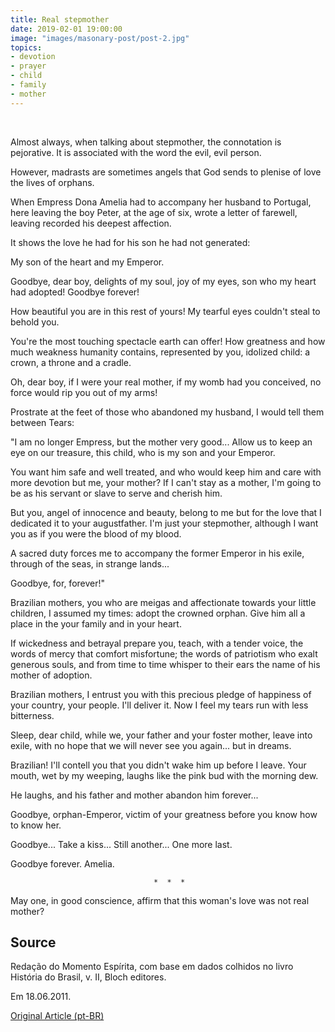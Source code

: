 ```yaml
---
title: Real stepmother
date: 2019-02-01 19:00:00
image: "images/masonary-post/post-2.jpg"
topics: 
- devotion
- prayer
- child
- family
- mother
---
```

 

Almost always, when talking about stepmother, the connotation is pejorative. It is associated with
the word the evil, evil person.

However, madrasts are sometimes angels that God sends to plenise of
love the lives of orphans.

When Empress Dona Amelia had to accompany her husband to Portugal,
here leaving the boy Peter, at the age of six, wrote a letter of
farewell, leaving recorded his deepest affection.

It shows the love he had for his son he had not generated:

My son of the heart and my Emperor.

Goodbye, dear boy, delights of my soul, joy of my eyes, son who
my heart had adopted! Goodbye forever!

How beautiful you are in this rest of yours! My tearful eyes couldn't steal
to behold you.

You're the most touching spectacle earth can offer! How greatness and
how much weakness humanity contains, represented by you, idolized child:
a crown, a throne and a cradle.

Oh, dear boy, if I were your real mother, if my womb had you
conceived, no force would rip you out of my arms!

Prostrate at the feet of those who abandoned my husband, I would tell them between
Tears:

"I am no longer Empress, but the mother very good... Allow us to keep an eye on our
treasure, this child, who is my son and your Emperor.

You want him safe and well treated, and who would keep him and care with
more devotion but me, your mother? If I can't stay as a mother, I'm going to be
as his servant or slave to serve and cherish him.

But you, angel of innocence and beauty, belong to me but for the love that
I dedicated it to your augustfather. I'm just your stepmother, although I want you as if
you were the blood of my blood.

A sacred duty forces me to accompany the former Emperor in his exile, through
of the seas, in strange lands...

Goodbye, for, forever!"

Brazilian mothers, you who are meigas and affectionate towards your little children,
I assumed my times: adopt the crowned orphan. Give him all a place in the
your family and in your heart.

If wickedness and betrayal prepare you, teach, with a tender voice, the
words of mercy that comfort misfortune; the words of patriotism
who exalt generous souls, and from time to time whisper to their ears the
name of his mother of adoption.

Brazilian mothers, I entrust you with this precious pledge of happiness of
your country, your people. I'll deliver it. Now I feel my tears
run with less bitterness.

Sleep, dear child, while we, your father and your foster mother, leave
into exile, with no hope that we will never see you again... but in dreams.

Brazilian! I'll contell you that you didn't wake him up before I leave. Your
mouth, wet by my weeping, laughs like the pink bud with the
morning dew.

He laughs, and his father and mother abandon him forever...

Goodbye, orphan-Emperor, victim of your greatness before you know how to know her.

Goodbye... Take a kiss... Still another... One more last.

Goodbye forever. Amelia.

                                    *  *  *

May one, in good conscience, affirm that this woman's love was not
real mother?


## Source
Redação do Momento Espírita, com base em dados colhidos no livro História do
Brasil, v. II, Bloch editores.

Em 18.06.2011.


[Original Article (pt-BR)](http://momento.com.br/pt/ler_texto.php?id=3040)
